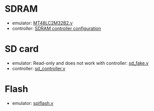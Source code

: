 # SDRAM
* emulator: [MT48LC2M32B2.v](https://github.com/calint/tang-nano-20k--riscv--cache-sdram/blob/main/src/ip/MT48LC2M32B2.v)
* controller: [SDRAM controller configuration](https://github.com/calint/tang-nano-20k--riscv--cache-sdram/blob/main/notes/ip-blocks-gui-configuration/SDRAM-Controller-HS.png)
  
# SD card
* emulator: Read-only and does not work with controller: [sd\_fake.v](https://github.com/WangXuan95/FPGA-SDcard-Reader/blob/main/SIM/sd_fake.v)
* controller: [sd_controller.v](https://github.com/calint/tang-nano-20k--riscv--cache-sdram/blob/main/src/ip/regymm/sd_controller.v)

# Flash
* emulator: [spiflash.v](https://github.com/YosysHQ/picorv32/blob/main/picosoc/spiflash.)